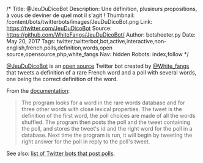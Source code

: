 /*
Title: @JeuDuDicoBot
Description: Une définition, plusieurs propositions, à vous de deviner de quel mot il s'agit !
Thumbnail: /content/bots/twitterbots/images/JeuDuDicoBot.png
Link: https://twitter.com/JeuDuDicoBot
Source: https://github.com/WhiteFangs/JeuDuDicoBot/
Author: botsheeter.py
Date: May 20, 2017
Tags: twitter,twitterbot,bot,active,interactive,non-english,french,polls,definition,words,open source,opensource,php,white_fangs
Nav: hidden
Robots: index,follow
*/

[@JeuDuDicoBot](https://twitter.com/JeuDuDicoBot) is an [open source](https://github.com/WhiteFangs/JeuDuDicoBot/) Twitter bot created by [@White_fangs](https://twitter.com/White_fangs) that tweets a definition of a rare French word and a poll with several words, one being the correct definition of the word.

From the [documentation](https://github.com/WhiteFangs/JeuDuDicoBot#how-it-works):

> The program looks for a word in the rare words database and for three other words with close lexical properties. The tweet is the definition of the first word, the poll choices are made of all the words shuffled. The program then posts the poll and the tweet containing the poll, and stores the tweet's id and the right word for the poll in a database. Next time the program is run, it will begin by tweeting the right answer for the poll in reply to the poll's tweet.


See also: [list of Twitter bots that post polls](https://twitter.com/botwikidotorg/lists/bots-posting-polls1).